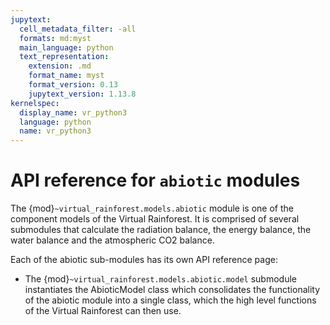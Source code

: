 ```yaml
---
jupytext:
  cell_metadata_filter: -all
  formats: md:myst
  main_language: python
  text_representation:
    extension: .md
    format_name: myst
    format_version: 0.13
    jupytext_version: 1.13.8
kernelspec:
  display_name: vr_python3
  language: python
  name: vr_python3
---
```


# API reference for `abiotic` modules

The {mod}`~virtual_rainforest.models.abiotic` module is one of the component models of
the Virtual Rainforest. It is comprised of several submodules that calculate the
radiation balance, the energy balance, the water balance and the atmospheric CO2
balance.

Each of the abiotic sub-modules has its own API reference page:

* The {mod}`~virtual_rainforest.models.abiotic.model` submodule instantiates the
  AbioticModel class which consolidates the functionality of the abiotic module into a
  single class, which the high level functions of the Virtual Rainforest can then use.
